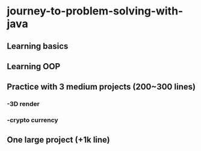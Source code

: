 # journey-to-problem-solving-with-java
## Learning basics
## Learning OOP
## Practice with 3 medium projects (200~300 lines)
### -3D render
### -crypto currency
## One large project (+1k line)
 
